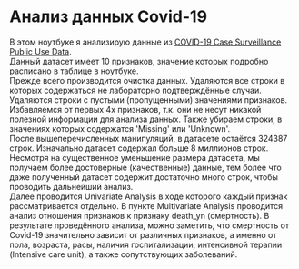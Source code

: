# Анализ данных Covid-19
В этом ноутбуке я анализирую данные из [COVID-19 Case Surveillance Public Use Data](https://data.cdc.gov/Case-Surveillance/COVID-19-Case-Surveillance-Public-Use-Data/vbim-akqf).  
Данный датасет имеет 10 признаков, значение которых подробно расписано в таблице в ноутбуке.  
Прежде всего производится очистка данных. Удаляются все строки в которых содержаться не лабораторно  подтверждённые случаи. Удаляются строки с пустыми (пропущенными) значениями признаков. Избавляемся от первых 4х признаков, т.к. они не несут никакой полезной информации для анализа данных. Также убираем строки, в значениях которых содержатся 'Missing' или 'Unknown'.  
После вышеперечисленных манипуляций, в датасете остаётся 324387 строк. Изначально датасет содержал больше 8 миллионов строк. Несмотря на существенное уменьшение размера датасета, мы получаем более достоверные (качественные) данные, тем более что даже полученный датасет содержит достаточно много строк, чтобы проводить дальнейший анализ.  
Далее проводится Univariate Analysis в ходе которого каждый признак рассматривается отдельно. 
В пункте Multivariate Analysis проводится анализ отношения признаков к признаку death_yn (смертность).
В результате проведённого анализа, можно заметить, что смертность от Covid-19 значительно зависит от различных признаков, а именно от пола, возраста, расы, наличия госпитализации, интенсивной терапии (Intensive care unit), а также сопутствующих заболеваний.